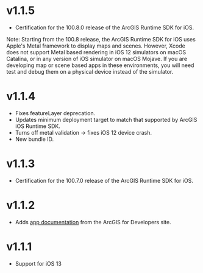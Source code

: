 # v1.1.5

* Certification for the 100.8.0 release of the ArcGIS Runtime SDK for iOS.

Note:
Starting from the 100.8 release, the ArcGIS Runtime SDK for iOS uses Apple's Metal framework to display maps and scenes. However, Xcode does not support Metal based rendering in iOS 12 simulators on macOS Catalina, or in any version of iOS simulator on macOS Mojave. If you are developing map or scene based apps in these environments, you will need test and debug them on a physical device instead of the simulator.

# v1.1.4

* Fixes featureLayer deprecation.
* Updates minimum deployment target to match that supported by ArcGIS iOS Runtime SDK.
* Turns off metal validation -> fixes iOS 12 device crash.
* New bundle ID.

# v1.1.3

* Certification for the 100.7.0 release of the ArcGIS Runtime SDK for iOS.

# v1.1.2

* Adds [app documentation](/docs/index.md) from the ArcGIS for Developers site.

# v1.1.1

* Support for iOS 13
